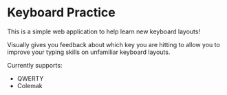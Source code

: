 # Keyboard Practice

This is a simple web application to help learn new keyboard layouts!

Visually gives you feedback about which key you are hitting to allow you to improve your typing skills on unfamiliar keyboard layouts.

Currently supports:
- QWERTY
- Colemak

